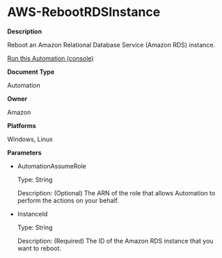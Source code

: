 # AWS\-RebootRDSInstance<a name="automation-aws-rebootrdsinstance"></a>

**Description**

Reboot an Amazon Relational Database Service \(Amazon RDS\) instance\.

[Run this Automation \(console\)](https://console.aws.amazon.com/systems-manager/automation/execute/AWS-RebootRDSInstance)

**Document Type**

Automation

**Owner**

Amazon

**Platforms**

Windows, Linux

**Parameters**
+ AutomationAssumeRole

  Type: String

  Description: \(Optional\) The ARN of the role that allows Automation to perform the actions on your behalf\.
+ InstanceId

  Type: String

  Description: \(Required\) The ID of the Amazon RDS instance that you want to reboot\.